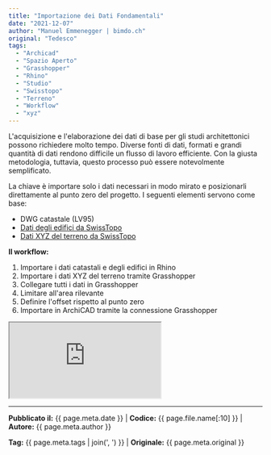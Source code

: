 ```yaml
---
title: "Importazione dei Dati Fondamentali"
date: "2021-12-07"
author: "Manuel Emmenegger | bimdo.ch"
original: "Tedesco"
tags: 
  - "Archicad"
  - "Spazio Aperto"
  - "Grasshopper"
  - "Rhino"
  - "Studio"
  - "Swisstopo"
  - "Terreno"
  - "Workflow"
  - "xyz"
---
```


L'acquisizione e l'elaborazione dei dati di base per gli studi architettonici possono richiedere molto tempo. Diverse fonti di dati, formati e grandi quantità di dati rendono difficile un flusso di lavoro efficiente. Con la giusta metodologia, tuttavia, questo processo può essere notevolmente semplificato.

La chiave è importare solo i dati necessari in modo mirato e posizionarli direttamente al punto zero del progetto. I seguenti elementi servono come base:

- DWG catastale (LV95)
- [Dati degli edifici da SwissTopo](https://www.swisstopo.admin.ch/de/geodata/landscape/buildings3d2.html)  
- [Dati XYZ del terreno da SwissTopo](https://www.swisstopo.admin.ch/de/geodata/height/alti3d.html)

**Il workflow:**

1. Importare i dati catastali e degli edifici in Rhino
2. Importare i dati XYZ del terreno tramite Grasshopper
3. Collegare tutti i dati in Grasshopper
4. Limitare all'area rilevante
5. Definire l'offset rispetto al punto zero
6. Importare in ArchiCAD tramite la connessione Grasshopper

<div class="video-container">
  <iframe src="https://www.youtube.com/embed/irmRQJ-8-YA?si=AUGPiorBAVAcIzcQ" 
          allowfullscreen>
  </iframe>
</div>


---
**Pubblicato il:** {{ page.meta.date }} | **Codice:** {{ page.file.name[:10] }}  | **Autore:** {{ page.meta.author }}

**Tag:** {{ page.meta.tags | join(', ') }} | **Originale:** {{ page.meta.original }}
